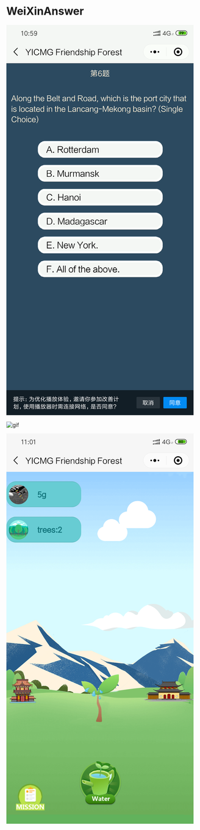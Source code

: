 # WeiXinAnswer
![answer](https://github.com/FrankdeBoers/WeixinTrees/blob/master/answer.png)

![gif](https://github.com/FrankdeBoers/WeixinTrees/blob/master/gif.gif)

![tree](https://github.com/FrankdeBoers/WeixinTrees/blob/master/tree.png)
